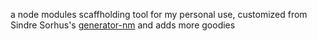 a node modules scaffholding tool for my personal use, customized from Sindre Sorhus's [generator-nm](https://github.com/sindresorhus/generator-nm) and adds more goodies